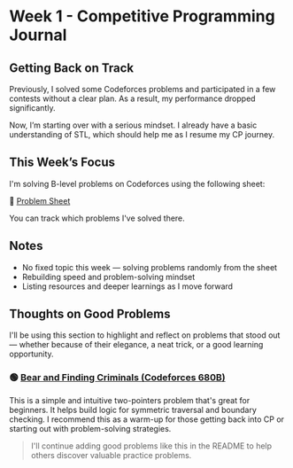# Week 1 - Competitive Programming Journal

## Getting Back on Track

Previously, I solved some Codeforces problems and participated in a few contests without a clear plan. As a result, my performance dropped significantly.

Now, I’m starting over with a serious mindset. I already have a basic understanding of STL, which should help me as I resume my CP journey.

## This Week’s Focus

I'm solving B-level problems on Codeforces using the following sheet:

🔗 [Problem Sheet](https://docs.google.com/spreadsheets/d/1gg2QxRIYmzjznPZGTcVUZ0hso3Ix_T9vw7CMSnVcGo0/edit?usp=sharing)

You can track which problems I've solved there.

## Notes

- No fixed topic this week — solving problems randomly from the sheet  
- Rebuilding speed and problem-solving mindset  
- Listing resources and deeper learnings as I move forward  

## Thoughts on Good Problems

I'll be using this section to highlight and reflect on problems that stood out — whether because of their elegance, a neat trick, or a good learning opportunity.

### 🟢 [Bear and Finding Criminals (Codeforces 680B)](https://codeforces.com/contest/680/problem/B)

This is a simple and intuitive two-pointers problem that's great for beginners. It helps build logic for symmetric traversal and boundary checking. I recommend this as a warm-up for those getting back into CP or starting out with problem-solving strategies.

> I'll continue adding good problems like this in the README to help others discover valuable practice problems.

